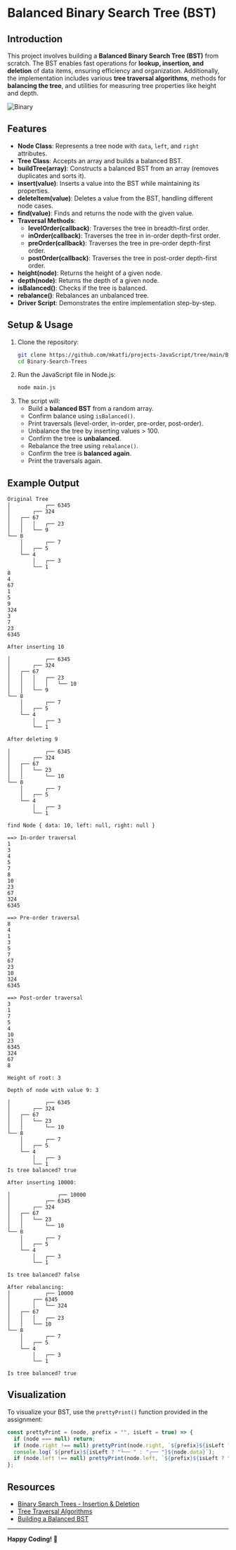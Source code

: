 # Balanced Binary Search Tree (BST)
## Introduction
This project involves building a **Balanced Binary Search Tree (BST)** from scratch. The BST enables fast operations for **lookup, insertion, and deletion** of data items, ensuring efficiency and organization. Additionally, the implementation includes various **tree traversal algorithms**, methods for **balancing the tree**, and utilities for measuring tree properties like height and depth.

![Binary](./image/UntitledDiagramdrawio-660x371.png)

## Features
- **Node Class**: Represents a tree node with `data`, `left`, and `right` attributes.
- **Tree Class**: Accepts an array and builds a balanced BST.
- **buildTree(array)**: Constructs a balanced BST from an array (removes duplicates and sorts it).
- **insert(value)**: Inserts a value into the BST while maintaining its properties.
- **deleteItem(value)**: Deletes a value from the BST, handling different node cases.
- **find(value)**: Finds and returns the node with the given value.
- **Traversal Methods**:
  - **levelOrder(callback)**: Traverses the tree in breadth-first order.
  - **inOrder(callback)**: Traverses the tree in in-order depth-first order.
  - **preOrder(callback)**: Traverses the tree in pre-order depth-first order.
  - **postOrder(callback)**: Traverses the tree in post-order depth-first order.
- **height(node)**: Returns the height of a given node.
- **depth(node)**: Returns the depth of a given node.
- **isBalanced()**: Checks if the tree is balanced.
- **rebalance()**: Rebalances an unbalanced tree.
- **Driver Script**: Demonstrates the entire implementation step-by-step.

## Setup & Usage
1. Clone the repository:
   ```sh
   git clone https://github.com/mkatfi/projects-JavaScript/tree/main/Binary-Search-Trees
   cd Binary-Search-Trees
   ```
2. Run the JavaScript file in Node.js:
   ```sh
   node main.js
   ```
3. The script will:
   - Build a **balanced BST** from a random array.
   - Confirm balance using `isBalanced()`.
   - Print traversals (level-order, in-order, pre-order, post-order).
   - Unbalance the tree by inserting values > 100.
   - Confirm the tree is **unbalanced**.
   - Rebalance the tree using `rebalance()`.
   - Confirm the tree is **balanced again**.
   - Print the traversals again.

## Example Output
```
Original Tree
│           ┌── 6345
│       ┌── 324
│   ┌── 67
│   │   │   ┌── 23
│   │   └── 9
└── 8
    │       ┌── 7
    │   ┌── 5
    └── 4
        │   ┌── 3
        └── 1
8
4
67
1
5
9
324
3
7
23
6345

After inserting 10

│           ┌── 6345
│       ┌── 324
│   ┌── 67
│   │   │   ┌── 23
│   │   │   │   └── 10
│   │   └── 9
└── 8
    │       ┌── 7
    │   ┌── 5
    └── 4
        │   ┌── 3
        └── 1

After deleting 9

│           ┌── 6345
│       ┌── 324
│   ┌── 67
│   │   └── 23
│   │       └── 10
└── 8
    │       ┌── 7
    │   ┌── 5
    └── 4
        │   ┌── 3
        └── 1

find Node { data: 10, left: null, right: null }

==> In-order traversal
1
3
4
5
7
8
10
23
67
324
6345

==> Pre-order traversal
8
4
1
3
5
7
67
23
10
324
6345

==> Post-order traversal
3
1
7
5
4
10
23
6345
324
67
8

Height of root: 3

Depth of node with value 9: 3

│           ┌── 6345
│       ┌── 324
│   ┌── 67
│   │   └── 23
│   │       └── 10
└── 8
    │       ┌── 7
    │   ┌── 5
    └── 4
        │   ┌── 3
        └── 1
Is tree balanced? true

After inserting 10000:

│               ┌── 10000
│           ┌── 6345
│       ┌── 324
│   ┌── 67
│   │   └── 23
│   │       └── 10
└── 8
    │       ┌── 7
    │   ┌── 5
    └── 4
        │   ┌── 3
        └── 1

Is tree balanced? false

After rebalancing:
│           ┌── 10000
│       ┌── 6345
│       │   └── 324
│   ┌── 67
│   │   │   ┌── 23
│   │   └── 10
└── 8
    │       ┌── 7
    │   ┌── 5
    └── 4
        │   ┌── 3
        └── 1

Is tree balanced? true
```

## Visualization
To visualize your BST, use the `prettyPrint()` function provided in the assignment:
```js
const prettyPrint = (node, prefix = "", isLeft = true) => {
  if (node === null) return;
  if (node.right !== null) prettyPrint(node.right, `${prefix}${isLeft ? "│   " : "    "}`, false);
  console.log(`${prefix}${isLeft ? "└── " : "┌── "}${node.data}`);
  if (node.left !== null) prettyPrint(node.left, `${prefix}${isLeft ? "    " : "│   "}`, true);
};
```

## Resources
- [Binary Search Trees - Insertion & Deletion](https://www.geeksforgeeks.org/binary-search-tree-set-1-search-and-insertion/)
- [Tree Traversal Algorithms](https://www.geeksforgeeks.org/tree-traversals-inorder-preorder-and-postorder/)
- [Building a Balanced BST](https://www.youtube.com/watch?v=U0R0HaY1V5s)


---
**Happy Coding! 🚀**

